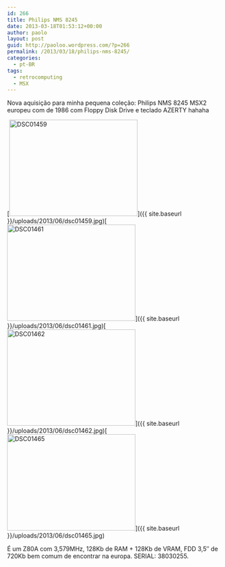 ```yaml
---
id: 266
title: Philips NMS 8245
date: 2013-03-18T01:53:12+00:00
author: paolo
layout: post
guid: http://paoloo.wordpress.com/?p=266
permalink: /2013/03/18/philips-nms-8245/
categories:
  - pt-BR
tags:
  - retrocomputing
  - MSX
---
```

Nova aquisição para minha pequena coleção: Philips NMS 8245 MSX2 europeu com de 1986 com Floppy Disk Drive e teclado AZERTY hahaha

[<img class="alignnone size-medium wp-image-267" alt="DSC01459" src="{{ site.baseurl }}/uploads/2013/06/dsc01459.jpg?w=300" width="300" height="225" srcset="{{ site.baseurl }}/uploads/2013/06/dsc01459.jpg 2048w, {{ site.baseurl }}/uploads/2013/06/dsc01459-300x225.jpg 300w, {{ site.baseurl }}/uploads/2013/06/dsc01459-768x576.jpg 768w, {{ site.baseurl }}/uploads/2013/06/dsc01459-1024x768.jpg 1024w" sizes="(max-width: 300px) 100vw, 300px" />]({{ site.baseurl }}/uploads/2013/06/dsc01459.jpg)[<img class="alignnone size-medium wp-image-268" alt="DSC01461" src="{{ site.baseurl }}/uploads/2013/06/dsc01461.jpg?w=300" width="300" height="225" srcset="{{ site.baseurl }}/uploads/2013/06/dsc01461.jpg 2048w, {{ site.baseurl }}/uploads/2013/06/dsc01461-300x225.jpg 300w, {{ site.baseurl }}/uploads/2013/06/dsc01461-768x576.jpg 768w, {{ site.baseurl }}/uploads/2013/06/dsc01461-1024x768.jpg 1024w" sizes="(max-width: 300px) 100vw, 300px" />]({{ site.baseurl }}/uploads/2013/06/dsc01461.jpg)[<img class="alignnone size-medium wp-image-269" alt="DSC01462" src="{{ site.baseurl }}/uploads/2013/06/dsc01462.jpg?w=300" width="300" height="225" srcset="{{ site.baseurl }}/uploads/2013/06/dsc01462.jpg 2048w, {{ site.baseurl }}/uploads/2013/06/dsc01462-300x225.jpg 300w, {{ site.baseurl }}/uploads/2013/06/dsc01462-768x576.jpg 768w, {{ site.baseurl }}/uploads/2013/06/dsc01462-1024x768.jpg 1024w" sizes="(max-width: 300px) 100vw, 300px" />]({{ site.baseurl }}/uploads/2013/06/dsc01462.jpg)[<img class="alignnone size-medium wp-image-270" alt="DSC01465" src="{{ site.baseurl }}/uploads/2013/06/dsc01465.jpg?w=300" width="300" height="225" srcset="{{ site.baseurl }}/uploads/2013/06/dsc01465.jpg 2048w, {{ site.baseurl }}/uploads/2013/06/dsc01465-300x225.jpg 300w, {{ site.baseurl }}/uploads/2013/06/dsc01465-768x576.jpg 768w, {{ site.baseurl }}/uploads/2013/06/dsc01465-1024x768.jpg 1024w" sizes="(max-width: 300px) 100vw, 300px" />]({{ site.baseurl }}/uploads/2013/06/dsc01465.jpg)

É um Z80A com 3,579MHz, 128Kb de RAM + 128Kb de VRAM, FDD 3,5&#8243; de 720Kb bem comum de encontrar na europa. SERIAL: 38030255.
